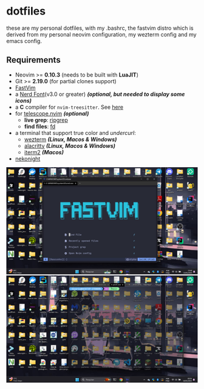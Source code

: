 # dotfiles

these are my personal dotfiles, with my .bashrc, the fastvim distro which is derived from my personal neovim configuration, my wezterm config and my emacs config.

## Requirements

- Neovim >= **0.10.3** (needs to be built with **LuaJIT**)
- Git >= **2.19.0** (for partial clones support)
- [FastVim](https://github.com/fastvim/fastvim)
- a [Nerd Font](https://www.nerdfonts.com/)(v3.0 or greater) **_(optional, but needed to display some icons)_**
- a **C** compiler for `nvim-treesitter`. See [here](https://github.com/nvim-treesitter/nvim-treesitter#requirements)
- for [telescope.nvim](https://github.com/nvim-telescope/telescope.nvim) **_(optional)_**
  - **live grep**: [ripgrep](https://github.com/BurntSushi/ripgrep)
  - **find files**: [fd](https://github.com/sharkdp/fd)
- a terminal that support true color and *undercurl*:
  - [wezterm](https://github.com/wez/wezterm) **_(Linux, Macos & Windows)_**
  - [alacritty](https://github.com/alacritty/alacritty) **_(Linux, Macos & Windows)_**
  - [iterm2](https://iterm2.com/) **_(Macos)_**
- [nekonight](https://github.com/BrunoCiccarino/nekonight)

![preview](./dotfiles.jpg)
![wezterm preview](./wezterm.jpg)
